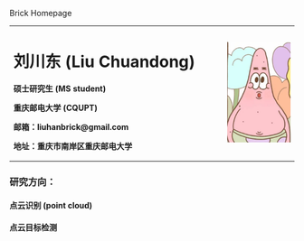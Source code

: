 Brick Homepage
<table border="0">
  <tr>
    <td width="75%">
      <h1>刘川东 (Liu Chuandong)</h1>
      <p><b>硕士研究生 (MS student)</b></p>
      <p><b>重庆邮电大学 (CQUPT)</b></p>
      <p><b>邮箱：liuhanbrick@gmail.com</b></p>
      <p><b>地址：重庆市南岸区重庆邮电大学</b></p>
    </td>
    <td width="25%">
      <img src="/lcd.png" width="100%">  
    </td>
  </tr>
</table>

### 研究方向：
#### 点云识别 (point cloud)
#### 点云目标检测
